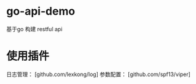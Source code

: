 # go-api-demo
基于go 构建 restful api

# 使用插件
日志管理： [github.com/lexkong/log]
参数配置： [github.com/spf13/viper]